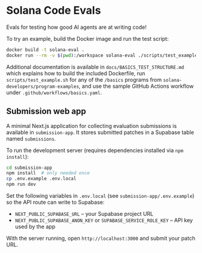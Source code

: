 # Solana Code Evals

Evals for testing how good AI agents are at writing code!

To try an example, build the Docker image and run the test script:

```bash
docker build -t solana-eval .
docker run --rm -v $(pwd):/workspace solana-eval ./scripts/test_example.sh basics/hello-world
```


Additional documentation is available in `docs/BASICS_TEST_STRUCTURE.md` which
explains how to build the included Dockerfile, run `scripts/test_example.sh` for
any of the `/basics` programs from
`solana-developers/program-examples`, and use the sample GitHub Actions workflow
under `.github/workflows/basics.yaml`.


## Submission web app

A minimal Next.js application for collecting evaluation submissions is available in `submission-app`. It stores submitted patches in a Supabase table named `submissions`.

To run the development server (requires dependencies installed via `npm install`):

```bash
cd submission-app
npm install  # only needed once
cp .env.example .env.local
npm run dev
```

Set the following variables in `.env.local` (see `submission-app/.env.example`) so the API route can write to Supabase:

- `NEXT_PUBLIC_SUPABASE_URL` – your Supabase project URL
- `NEXT_PUBLIC_SUPABASE_ANON_KEY` or `SUPABASE_SERVICE_ROLE_KEY` – API key used by the app

With the server running, open `http://localhost:3000` and submit your patch URL.
